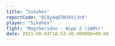 ```yaml
---
title: "Sikohex"
reportCode: "6C8yAqQ7W3kVjJnX"
player: "Sikohex"
fight: "Magtheridon - Wipe 2 (100%)"
date: 2021-08-04T18:53:40.409000+00:00
---
```

